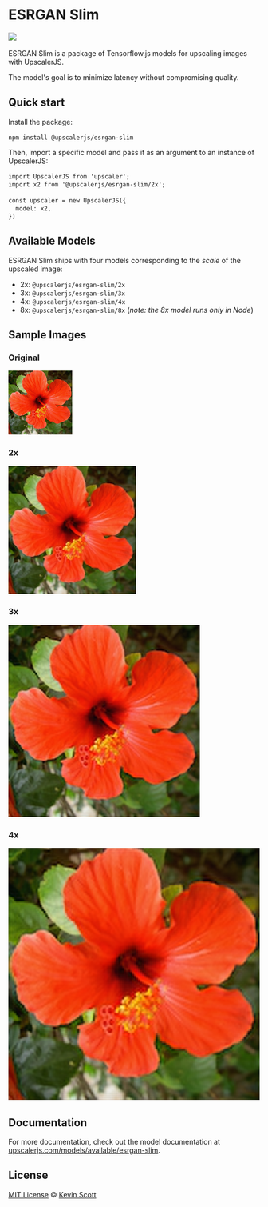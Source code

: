 # ESRGAN Slim

[![](https://data.jsdelivr.com/v1/package/npm/@upscalerjs/esrgan-slim/badge)](https://www.jsdelivr.com/package/npm/@upscalerjs/esrgan-slim)

ESRGAN Slim is a package of Tensorflow.js models for upscaling images with UpscalerJS.

The model's goal is to minimize latency without compromising quality.

## Quick start

Install the package:

```
npm install @upscalerjs/esrgan-slim
```

Then, import a specific model and pass it as an argument to an instance of UpscalerJS:

```
import UpscalerJS from 'upscaler';
import x2 from '@upscalerjs/esrgan-slim/2x';

const upscaler = new UpscalerJS({
  model: x2,
})
```

## Available Models

ESRGAN Slim ships with four models corresponding to the _scale_ of the upscaled image:

- 2x: `@upscalerjs/esrgan-slim/2x`
- 3x: `@upscalerjs/esrgan-slim/3x`
- 4x: `@upscalerjs/esrgan-slim/4x`
- 8x: `@upscalerjs/esrgan-slim/8x` (_note: the 8x model runs only in Node_)

## Sample Images

### Original
![Original image](https://github.com/thekevinscott/UpscalerJS/blob/main/assets/flower.png?raw=true)

### 2x
![2x upscaled image](https://github.com/thekevinscott/UpscalerJS/blob/main/models/esrgan-slim/assets/samples/2x/flower.png?raw=true)

### 3x
![3x upscaled image](https://github.com/thekevinscott/UpscalerJS/blob/main/models/esrgan-slim/assets/samples/3x/flower.png?raw=true)

### 4x
![4x upscaled image](https://github.com/thekevinscott/UpscalerJS/blob/main/models/esrgan-slim/assets/samples/4x/flower.png?raw=true)

## Documentation

For more documentation, check out the model documentation at [upscalerjs.com/models/available/esrgan-slim](https://upscalerjs.com/models/available/esrgan-slim).

## License

[MIT License](https://oss.ninja/mit/developit/) © [Kevin Scott](https://thekevinscott.com)
